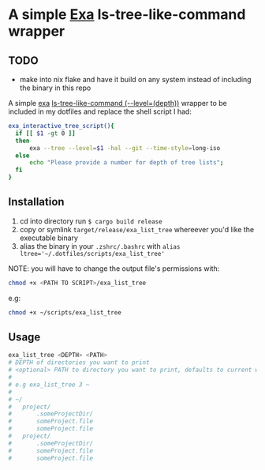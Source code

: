 # A simple [Exa](https://github.com/ogham/exa) ls-tree-like-command wrapper

## TODO

- make into nix flake and have it build on any system instead of including the binary in this repo

A simple [exa](https://github.com/ogham/exa) [ls-tree-like-command (--level=(depth))](https://github.com/ogham/exa#filtering-options) wrapper to be included in my dotfiles and replace the shell script I had:

```zsh
exa_interactive_tree_script(){
  if [[ $1 -gt 0 ]]
  then
      exa --tree --level=$1 -hal --git --time-style=long-iso
  else
      echo "Please provide a number for depth of tree lists";
  fi
}
```

## Installation

1. cd into directory run `$ cargo build release`
2. copy or symlink `target/release/exa_list_tree` whereever you'd like the executable binary
3. alias the binary in your `.zshrc/.bashrc` with `alias ltree='~/.dotfiles/scripts/exa_list_tree'`

NOTE: you will have to change the output file's permissions with:

```zsh
chmod +x <PATH TO SCRIPT>/exa_list_tree
```

e.g:

```zsh
chmod +x ~/scripts/exa_list_tree
```

## Usage

```zsh
exa_list_tree <DEPTH> <PATH>
# DEPTH of directories you want to print
# <optional> PATH to directory you want to print, defaults to current working directory
#
# e.g exa_list_tree 3 ~
#
# ~/
#   project/
#       .someProjectDir/
#       someProject.file
#       someProject.file
#   project/
#       .someProjectDir/
#       someProject.file
#       someProject.file
```
